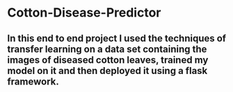 # Cotton-Disease-Predictor

## In this end to end project I used the techniques of transfer learning on a data set containing the images of diseased cotton leaves, trained my model on it and then deployed it using a flask framework.
